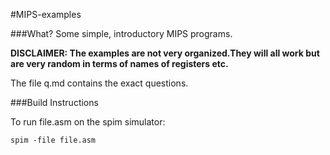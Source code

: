 #MIPS-examples

###What?
Some simple, introductory MIPS programs.

**DISCLAIMER:  The examples are not very organized.They will all work but are very random in terms of names of registers etc.**

The file q.md contains the exact questions.

###Build Instructions

To run file.asm on the spim simulator:
```
spim -file file.asm
```
